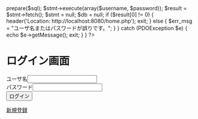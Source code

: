 <?php

$err_msg = "";

if (isset($_POST['login'])) {
  $username = $_POST['username'];
  $password = $_POST['password'];
  try {
    $db = new PDO('mysql:host=localhost:dbname=sample', 'watanabe', 'root');
    $sql = 'select count(*) from users where username=? and password=?';
    $stmt = $db->prepare($sql);
    $stmt->execute(array($username, $password));
    $result = $stmt->fetch();
    $stmt = null;
    $db = null;
    
    if ($result[0] != 0) {
      header('Location: http://localhost:8080/home.php');
      exit;
    } else {
      $err_msg = "ユーザ名またはパスワードが誤りです。";
    }
  } catch (PDOException $e) {
    echo $e->getMessage();
    exit;
  }
}

?>

<!DOCTYPE html>
<html>
<head>
  <meta charset="utf=8">
  <title>ログイン画面</title>
</head>
<body>

<h1>ログイン画面</h1>
<form action="" method="POST">
  ユーザ名<input type="text" name="username" value=""><br>
  パスワード<input type="password" name="password" value=""><br>
  <input type="submit" name="login" value="ログイン">
</form>
<a href="signin.php">新規登録</a>

</body>
</html>
